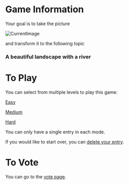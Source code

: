 
# Game Information

Your goal is to take the picture

![CurrentImage](https://camo.githubusercontent.com/bcb4a1bf88b204b223c4eb5e29b195ff47bce5f74c2e0b50e870f754bf44ab6b/68747470733a2f2f66696c657365727665722e6d6174697373657465632e6465762f6f75747075742f637265617465496d6167652f3633303634393331333836303738303034332f373731333533393737312f373731333533393737312f706e67)

and transform it to the following topic 

<h3> A beautiful landscape with a river </h3>

# To Play

You can select from multiple levels to play this game:

[Easy](https://github.com/MatissesProjects/GenerateImage/issues/new?title=Game%20easy%20Dont%20modify%20the%20title%20just%20use%20the%20form&template=easy.yml)

[Medium](https://github.com/MatissesProjects/GenerateImage/issues/new?title=Game%20medium%20Dont%20modify%20the%20title%20just%20use%20the%20form&template=medium.yml)

[Hard](https://github.com/MatissesProjects/GenerateImage/issues/new?title=Game%20hard%20Dont%20modify%20the%20title%20just%20use%20the%20form&template=hard.yml)

You can only have a single entry in each mode.

If you would like to start over, you can [delete your entry](https://github.com/MatissesProjects/GenerateImage/issues/new?title=DeleteEntry%20Dont%20modify%20the%20title%20just%20use%20the%20form&template=deleteEntry.yml).

# To Vote

You can go to the [vote page](https://github.com/MatissesProjects/GenerateImage/tree/main/PlayGame/VotePage).

